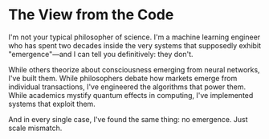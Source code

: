 # The View from the Code

I'm not your typical philosopher of science. I'm a machine learning engineer who has spent two decades inside the very systems that supposedly exhibit "emergence"—and I can tell you definitively: they don't.

While others theorize about consciousness emerging from neural networks, I've built them. While philosophers debate how markets emerge from individual transactions, I've engineered the algorithms that power them. While academics mystify quantum effects in computing, I've implemented systems that exploit them.

And in every single case, I've found the same thing: no emergence. Just scale mismatch.
